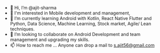 - 👋 Hi, I’m @ajit-sharma
- 👀 I'm interested in Mobile development and management, 
- 🌱 I’m currently learning Android with Kotlin, React Native Flutter and Python, Data Science, Machine Learning, Stock market, Agile/ Lean techniques.
- 💞️ I’m looking to collaborate on Android Development and team management and upgrading my skills.
- 📫 How to reach me ... Anyone can drop a mail to s.ajit56@gmail.com

<!---
ajit-sharma/ajit-sharma is a ✨ special ✨ repository because its `README.md` (this file) appears on your GitHub profile.
You can click the Preview link to take a look at your changes.
--->

